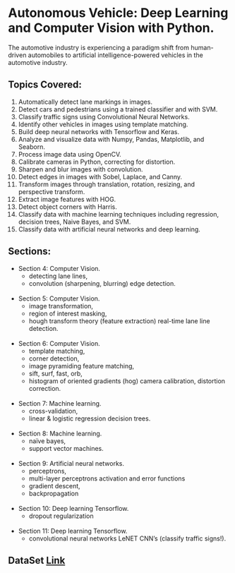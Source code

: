 # Autonomous Vehicle: Deep Learning and Computer Vision with Python.

The automotive industry is experiencing a paradigm shift from human-driven automobiles to artificial intelligence-powered vehicles in the automotive industry.



## Topics Covered: 
1. Automatically detect lane markings in images. <br />
2. Detect cars and pedestrians using a trained classifier and with SVM. <br />
3. Classify traffic signs using Convolutional Neural Networks. <br />
4. Identify other vehicles in images using template matching.<br />
5. Build deep neural networks with Tensorflow and Keras.<br />
6. Analyze and visualize data with Numpy, Pandas, Matplotlib, and Seaborn.<br />
7. Process image data using OpenCV.<br />
8. Calibrate cameras in Python, correcting for distortion.<br />
9. Sharpen and blur images with convolution.<br />
10. Detect edges in images with Sobel, Laplace, and Canny.<br />
11. Transform images through translation, rotation, resizing, and perspective transform.<br />
12. Extract image features with HOG.<br />
13. Detect object corners with Harris.<br />
14. Classify data with machine learning techniques including regression, decision trees, Naive Bayes, and SVM.<br />
15. Classify data with artificial neural networks and deep learning.<br />


## Sections:
* Section 4: Computer Vision. 
  - detecting lane lines,
  - convolution (sharpening, blurring) edge detection.
  <br />
* Section 5: Computer Vision.
  - image transformation,
  - region of interest masking,
  - hough transform theory (feature extraction) real-time lane line detection.
  <br />
* Section 6: Computer Vision.
  - template matching,
  - corner detection,
  - image pyramiding feature matching,
  - sift, surf, fast, orb,
  - histogram of oriented gradients (hog) camera calibration, distortion correction.
  <br />
* Section 7: Machine learning. 
  - cross-validation,
  - linear & logistic regression decision trees.
  <br />
* Section 8: Machine learning.  
  - naïve bayes,
  - support vector machines.
  <br />
* Section 9: Artificial neural networks.
  - perceptrons,
  - multi-layer perceptrons activation and error functions
  - gradient descent,
  - backpropagation
  <br />
* Section 10: Deep learning Tensorflow.
  - dropout regularization
  <br />
* Section 11: Deep learning Tensorflow.
  - convolutional neural networks LeNET CNN’s (classify traffic signs!).
  
## DataSet [Link](https://drive.google.com/drive/folders/1wfhsgRpFKJlhF4LkxW0jcC_qdMBV4YxI?usp=sharing)
